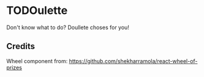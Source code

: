 # TODOulette

Don't know what to do? Doullete choses for you!

## Credits
Wheel component from: https://github.com/shekharramola/react-wheel-of-prizes